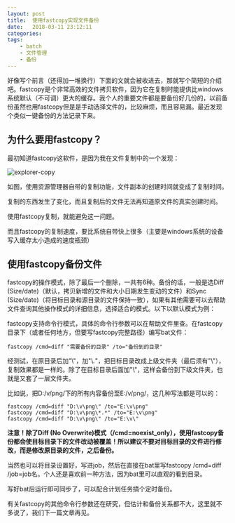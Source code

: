 ```yaml
---
layout: post
title:  使用fastcopy实现文件备份
date:   2018-03-11 23:12:11
categories: 
tags: 
	- batch
	- 文件管理
	- 备份
---
```


好像写个前言（还得加一堆换行）下面的文就会被收进去，那就写个简短的介绍吧。fastcopy是个非常高效的文件拷贝软件，因为它在复制时能提供比windows系统默认（不可调）更大的缓存。我个人的重要文件都是要备份好几份的，以前备份虽然也用fastcopy但是是手动选择文件的，比较麻烦，而且容易漏。最近发现个类似一键备份的方法记录下来。
<!-- more -->
## 为什么要用fastcopy？
最初知道fastcopy这软件，是因为我在文件复制中的一个发现：

![explorer-copy](https://b.bdstatic.com/comment/M8qbLULbBRwSkC8Rwi_qHw122335b909f44b9dadc75d945fab2c19.jpg)

如图，使用资源管理器自带的复制功能，文件副本的创建时间就变成了复制时间。

复制的东西发生了变化，而且复制后的文件无法再知道原文件的真实创建时间。

使用fastcopy复制，就能避免这一问题。

而且fastcopy的复制速度，要比系统自带快上很多（主要是windows系统的设备写入缓存太小造成的速度瓶颈）

## 使用fastcopy备份文件
fastcopy的操作模式，除了最后一个删除，一共有6种。备份的话，一般是选Diff (Size/date)（默认，拷贝新增的文件和大小日期发生变动的文件）和Sync (Size/date)（将目标目录和源目录的文件保持一致），如果有其他需要可以去帮助文件查询其他操作模式的详细信息，选择适合的模式。以下以默认模式为例：

fastcopy支持命令行模式，具体的命令行参数可以在帮助文件里查。在fastcopy目录下（或者任何地方，但要写fastcopy完整路径）编写bat文件：

	fastcopy /cmd=diff "需要备份的目录" /to="备份到的目录" 

经测试，在原目录后加"\\"，加"\\*.*"，把目标目录改成上级文件夹（最后须有"\\"），复制效果都是一样的。除了在目标目录后面加"\\"，这样会备份到下级文件夹，也就是又套了一层文件夹。

比如说，把D:/v/png/下的所有内容备份至E:/v/png/，这几种写法都是可以的：

	fastcopy /cmd=diff "D:\v\png\" /to="E:\v\png"
	fastcopy /cmd=diff "D:\v\png\*.*" /to="E:\v\png"
	fastcopy /cmd=diff "D:\v\png\" /to="E:\v\"

**注意！除了Diff (No Overwrite)模式（/cmd=noexist_only），使用fastcopy备份都会使目标目录下的文件改动被覆盖！所以建议不要对目标目录的文件进行修改，而是修改原目录的文件，之后备份。**

当然也可以将目录设置好，写进job，然后在直接在bat里写fastcopy /cmd=diff /job=job名。个人还是喜欢前一种方法，因为bat里可以直观的看到目录。

写好bat后运行即可同步了，可以配合计划任务搞个定时备份。

有关fastcopy的其他命令行参数还在研究，但估计和备份关系都不大，这里就不多说了，我们下一篇文章再见。
